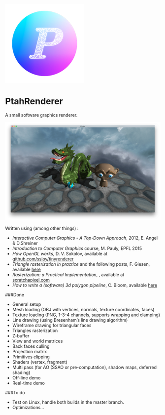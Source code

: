 ![](images/icon.png)

# PtahRenderer

A small software graphics renderer.

![Image produced with the software renderer](images/header.png)


Written using (among other things) :

- *Interactive Computer Graphics - A Top-Down Approach*, 2012, E. Angel & D.Shreiner
- *Introduction to Computer Graphics* course, M. Pauly, EPFL 2015
- *How OpenGL works*, D. V. Sokolov, available at [github.com/ssloy/tinyrenderer](https://github.com/ssloy/tinyrenderer/wiki)
- *Triangle rasterization in practice* and the following posts, F. Giesen, available [here](https://fgiesen.wordpress.com/2013/02/08/triangle-rasterization-in-practice/)
- *Rasterization: a Practical Implementation*, , available at [scratchapixel.com](https://www.scratchapixel.com/lessons/3d-basic-rendering/rasterization-practical-implementation/overview-rasterization-algorithm)
- *How to write a (software) 3d polygon pipeline*, C. Bloom, available [here](http://www.cbloom.com/3d/techdocs/pipeline.txt)

###Done
* General setup
* Mesh loading (OBJ with vertices, normals, texture coordinates, faces)
* Texture loading (PNG, 1-3-4 channels, supports wrapping and clamping)
* Line drawing (using Bresenham’s line drawing algorithm)
* Wireframe drawing for triangular faces
* Triangles rasterization
* Z-buffer
* View and world matrices
* Back faces culling
* Projection matrix
* Primitives clipping
* Shaders (vertex, fragment)
* Multi pass (for AO (SSAO or pre-computation), shadow maps, deferred shading)
* Off-line demo
* Real-time demo

###To do
* Test on Linux, handle both builds in the master branch.
* Optimizations...